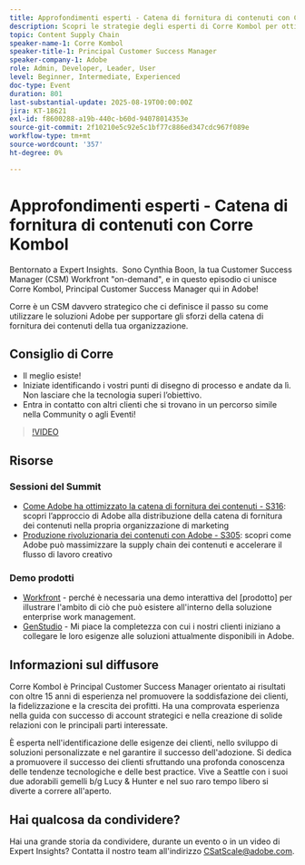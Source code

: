 ```yaml
---
title: Approfondimenti esperti - Catena di fornitura di contenuti con Corre Kombol
description: Scopri le strategie degli esperti di Corre Kombol per ottimizzare la supply chain dei contenuti con le soluzioni Adobe. Aumentare l'efficienza, la collaborazione e i risultati.
topic: Content Supply Chain
speaker-name-1: Corre Kombol
speaker-title-1: Principal Customer Success Manager
speaker-company-1: Adobe
role: Admin, Developer, Leader, User
level: Beginner, Intermediate, Experienced
doc-type: Event
duration: 801
last-substantial-update: 2025-08-19T00:00:00Z
jira: KT-18621
exl-id: f8600288-a19b-440c-b60d-94078014353e
source-git-commit: 2f10210e5c92e5c1bf77c886ed347cdc967f089e
workflow-type: tm+mt
source-wordcount: '357'
ht-degree: 0%

---
```


# Approfondimenti esperti - Catena di fornitura di contenuti con Corre Kombol

Bentornato a Expert Insights.  Sono Cynthia Boon, la tua Customer Success Manager (CSM) Workfront &quot;on-demand&quot;, e in questo episodio ci unisce Corre Kombol, Principal Customer Success Manager qui in Adobe!  

Corre è un CSM davvero strategico che ci definisce il passo su come utilizzare le soluzioni Adobe per supportare gli sforzi della catena di fornitura dei contenuti della tua organizzazione. 

## Consiglio di Corre

* Il meglio esiste! 
* Iniziate identificando i vostri punti di disegno di processo e andate da lì. Non lasciare che la tecnologia superi l’obiettivo.
* Entra in contatto con altri clienti che si trovano in un percorso simile nella Community o agli Eventi! 

>[!VIDEO](https://video.tv.adobe.com/v/3470002/?learn=on&enablevpops&captions=ita)

## Risorse

### Sessioni del Summit

* [Come Adobe ha ottimizzato la catena di fornitura dei contenuti - S316](https://business.adobe.com/it/summit/2024/sessions/how-adobe-optimized-its-content-supply-chain-s316.html): scopri l’approccio di Adobe alla distribuzione della catena di fornitura dei contenuti nella propria organizzazione di marketing 
* [Produzione rivoluzionaria dei contenuti con Adobe - S305](https://business.adobe.com/it/summit/2024/sessions/revolutionizing-content-production-with-adobe-s305.html): scopri come Adobe può massimizzare la supply chain dei contenuti e accelerare il flusso di lavoro creativo 

### Demo prodotti

* [Workfront](https://business.adobe.com/it/product-demos/workfront/interactive-tour.html) - perché è necessaria una demo interattiva del [prodotto] per illustrare l&#39;ambito di ciò che può esistere all&#39;interno della soluzione enterprise work management.  
* [GenStudio](https://business.adobe.com/it/resources/sdk/getting-started-with-adobe-genstudio.html) - Mi piace la completezza con cui i nostri clienti iniziano a collegare le loro esigenze alle soluzioni attualmente disponibili in Adobe.

## Informazioni sul diffusore 

Corre Kombol è Principal Customer Success Manager orientato ai risultati con oltre 15 anni di esperienza nel promuovere la soddisfazione dei clienti, la fidelizzazione e la crescita dei profitti. Ha una comprovata esperienza nella guida con successo di account strategici e nella creazione di solide relazioni con le principali parti interessate.

È esperta nell&#39;identificazione delle esigenze dei clienti, nello sviluppo di soluzioni personalizzate e nel garantire il successo dell&#39;adozione. Si dedica a promuovere il successo dei clienti sfruttando una profonda conoscenza delle tendenze tecnologiche e delle best practice. Vive a Seattle con i suoi due adorabili gemelli b/g Lucy &amp; Hunter e nel suo raro tempo libero si diverte a correre all&#39;aperto. 

## Hai qualcosa da condividere?

Hai una grande storia da condividere, durante un evento o in un video di Expert Insights? Contatta il nostro team all&#39;indirizzo [CSatScale@adobe.com](mailto:CSatScale@adobe.com).
